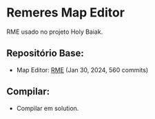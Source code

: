 # Remeres Map Editor

RME usado no projeto Holy Baiak.

## Repositório Base:
- Map Editor: [RME](https://github.com/opentibiabr/remeres-map-editor) (Jan 30, 2024, 560 commits)

## Compilar:
- Compilar em solution.
